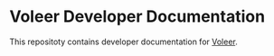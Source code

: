 # Voleer Developer Documentation

This repositoty contains developer documentation for [Voleer](https://www.voleer.com).
